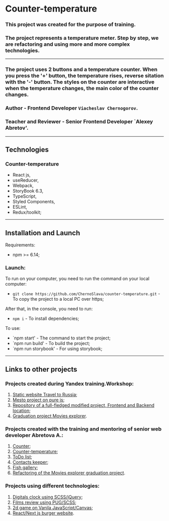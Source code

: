 # Counter-temperature

### This project was created for the purpose of training.
### The project represents a temperature meter. Step by step, we are refactoring and using more and more complex technologies.
---
### The project uses 2 buttons and a temperature counter. When you press the '+' button, the temperature rises, reverse sitation with the '-' button. The styles on the counter are interactive when the temperature changes, the main color of the counter changes.

### **Author** - Frontend Developer `Viacheslav Chernogorov`.
### **Teacher and Reviewer** - Senior Frontend Developer `Alexey Abretov'.
---

## Technologies

### Counter-temperature

- React js,
- useReducer,
- Webpack,
- StoryBook 6.3,
- TypeScript,
- Styled Components,
- ESLint,
- Redux/toolkit;

---
## Installation and Launch

Requirements:

* npm >= 6.14;

### Launch:

To run on your computer, you need to run the command on your local computer:

- `git clone https://github.com/ChernoSlava/counter-temperature.git` - To copy the project to a local PC over https;

After that, in the console, you need to run:

- `npm i` - To install dependencies;

To use:

- `npm start' - The command to start the project;
- `npm run build' - To build the project;
- `npm run storybook' - For using storybook;

---

## Links to other projects
### Projects created during Yandex training.Workshop:

1) [Static website Travel to Russia](https://github.com/ChernoSlava/Russian-travel );
2) [Mesto project on pure js](https://github.com/ChernoSlava/Mesto );
3) [Repository of a full-fledged modified project, Frontend and Backend location](https://github.com/ChernoSlava/react-mesto-api-full );
4) [Graduation project Movies explorer](https://github.com/ChernoSlava/movies-explorer-frontend ).


### Projects created with the training and mentoring of senior web developer Abretova A.:

1) [Counter](https://github.com/ChernoSlava/counter);
2) [Counter-temperature](https://github.com/ChernoSlava/counter-temperature);
3) [ToDo list](https://github.com/ChernoSlava/ToDo);
4) [Contacts keeper](https://github.com/ChernoSlava/contacts-keeper);
4) [Fish gallery](https://github.com/ChernoSlava/fish-gallery);
5) [Refactoring of the Movies explorer graduation project](https://github.com/ChernoSlava/Movies-exlorer-refactor ).

### Projects using different technologies:

1) [Digitals clock using SCSS/jQuery](https://github.com/ChernoSlava/Digital-Clock.git);
2) [Films review using PUG/SCSS](https://github.com/ChernoSlava/Film-Review );
3) [2d game on Vanila JavaScript/Canvas](https://github.com/ChernoSlava/Fluppy );
4) [React/Next js burger website](https://github.com/ChernoSlava/Burgers-Next-JS ).
